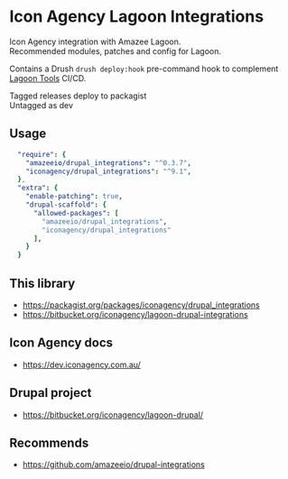 # Icon Agency Lagoon Integrations

Icon Agency integration with Amazee Lagoon.\
Recommended modules, patches and config for Lagoon.

Contains a Drush `drush deploy:hook` pre-command hook to complement [Lagoon Tools](https://bitbucket.org/iconagency/lagoon-tools/src/master/tasks/drupal/8x-9x/post-rollout) CI/CD.

Tagged releases deploy to packagist \
Untagged as dev

## Usage

```yml
  "require": {
    "amazeeio/drupal_integrations": "^0.3.7",
    "iconagency/drupal_integrations": "^9.1",
  },
  "extra": {
    "enable-patching": true,
    "drupal-scaffold": {
      "allowed-packages": [
        "amazeeio/drupal_integrations",
        "iconagency/drupal_integrations"
      ],
    }
  }
```

## This library

- https://packagist.org/packages/iconagency/drupal_integrations
- https://bitbucket.org/iconagency/lagoon-drupal-integrations

## Icon Agency docs

- https://dev.iconagency.com.au/

## Drupal project

- https://bitbucket.org/iconagency/lagoon-drupal/

## Recommends

- https://github.com/amazeeio/drupal-integrations
